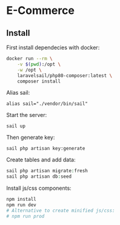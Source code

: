 # E-Commerce

## Install

First install dependecies with docker:

```sh
docker run --rm \
    -v $(pwd):/opt \
    -w /opt \
    laravelsail/php80-composer:latest \
    composer install
```

Alias sail:

`alias sail="./vendor/bin/sail"`

Start the server:

`sail up`

Then generate key:

`sail php artisan key:generate`

Create tables and add data:

```php
sail php artisan migrate:fresh
sail php artisan db:seed
```

Install js/css components:

```sh
npm install
npm run dev
# Alternative to create minified js/css:
# npm run prod
```
